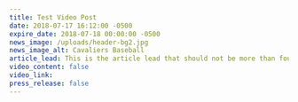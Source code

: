 ```yaml
---
title: Test Video Post
date: 2018-07-17 16:12:00 -0500
expire_date: 2018-07-18 00:00:00 -0500
news_image: /uploads/header-bg2.jpg
news_image_alt: Cavaliers Baseball
article_lead: This is the article lead that should not be more than four lines long.
video_content: false
video_link:
press_release: false
---
```


